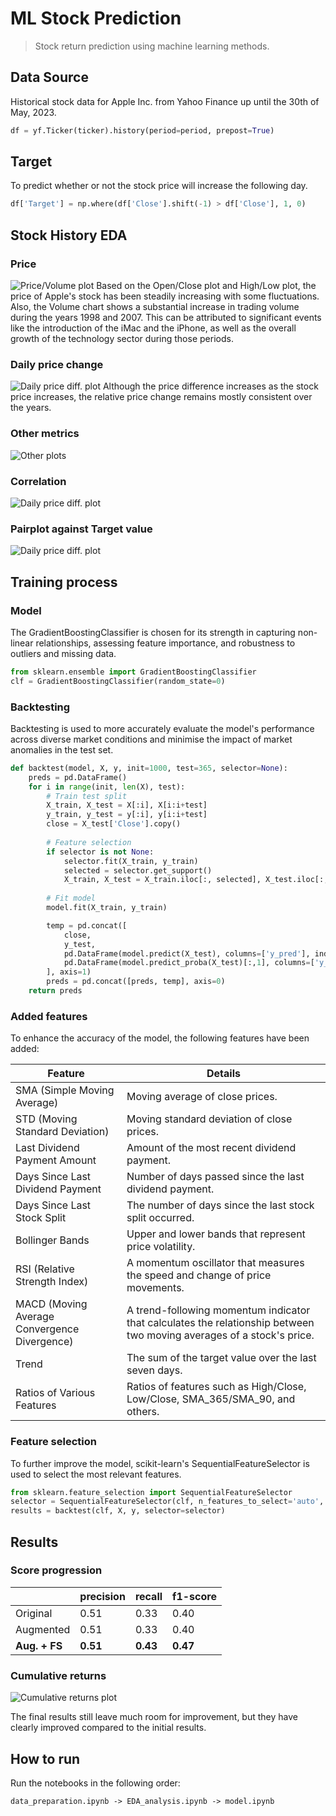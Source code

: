 # ML Stock Prediction
> Stock return prediction using machine learning methods.

## Data Source
Historical stock data for Apple Inc. from Yahoo Finance up until the 30th of May, 2023.

```python
df = yf.Ticker(ticker).history(period=period, prepost=True)
```

## Target
To predict whether or not the stock price will increase the following day.

```python
df['Target'] = np.where(df['Close'].shift(-1) > df['Close'], 1, 0)
```


## Stock History EDA
### Price
![Price/Volume plot](./images/EDA_0.png)
Based on the Open/Close plot and High/Low plot, the price of Apple's stock has been steadily increasing with some fluctuations. Also, the Volume chart shows a substantial increase in trading volume during the years 1998 and 2007. This can be attributed to significant events like the introduction of the iMac and the iPhone, as well as the overall growth of the technology sector during those periods.

### Daily price change
![Daily price diff. plot](./images/EDA_1.png)
Although the price difference increases as the stock price increases, the relative price change remains mostly consistent over the years.

### Other metrics
![Other plots](./images/EDA_2.png)

### Correlation
![Daily price diff. plot](./images/EDA_3.png)

### Pairplot against Target value
![Daily price diff. plot](./images/EDA_4.png)

## Training process
### Model
The GradientBoostingClassifier is chosen for its strength in capturing non-linear relationships, assessing feature importance, and robustness to outliers and missing data.

```python
from sklearn.ensemble import GradientBoostingClassifier
clf = GradientBoostingClassifier(random_state=0)
```

### Backtesting
Backtesting is used to more accurately evaluate the model's performance across diverse market conditions and minimise the impact of market anomalies in the test set.

```python
def backtest(model, X, y, init=1000, test=365, selector=None):
	preds = pd.DataFrame()
	for i in range(init, len(X), test):
		# Train test split
		X_train, X_test = X[:i], X[i:i+test]
		y_train, y_test = y[:i], y[i:i+test]
		close = X_test['Close'].copy()
		
		# Feature selection
		if selector is not None:
			selector.fit(X_train, y_train)
			selected = selector.get_support()
			X_train, X_test = X_train.iloc[:, selected], X_test.iloc[:, selected]
		
		# Fit model
		model.fit(X_train, y_train)

		temp = pd.concat([
			close,
			y_test,
			pd.DataFrame(model.predict(X_test), columns=['y_pred'], index=y_test.index),
			pd.DataFrame(model.predict_proba(X_test)[:,1], columns=['y_prob'], index=y_test.index)
		], axis=1)
		preds = pd.concat([preds, temp], axis=0)
	return preds
```

### Added features
To enhance the accuracy of the model, the following features have been added:

| Feature                                      | Details                                                                                                               |
|----------------------------------------------|-----------------------------------------------------------------------------------------------------------------------|
| SMA (Simple Moving Average)                  | Moving average of close prices.                                                                                       |
| STD (Moving Standard Deviation)              | Moving standard deviation of close prices.                                                                            |
| Last Dividend Payment Amount                 | Amount of the most recent dividend payment.                                                                           |
| Days Since Last Dividend Payment             | Number of days passed since the last dividend payment.                                                                |
| Days Since Last Stock Split                  | The number of days since the last stock split occurred.                                                               |
| Bollinger Bands                              | Upper and lower bands that represent price volatility.                                                                |
| RSI (Relative Strength Index)                | A momentum oscillator that measures the speed and change of price movements.                                          |
| MACD (Moving Average Convergence Divergence) | A trend-following momentum indicator that calculates the relationship between two moving averages of a stock's price. |
| Trend                                        | The sum of the target value over the last seven days.                                                                 |
| Ratios of Various Features                   | Ratios of features such as High/Close, Low/Close, SMA_365/SMA_90, and others.                                         |

### Feature selection
To further improve the model, scikit-learn's SequentialFeatureSelector is used to select the most relevant features.

```python
from sklearn.feature_selection import SequentialFeatureSelector
selector = SequentialFeatureSelector(clf, n_features_to_select='auto', n_jobs=-1)
results = backtest(clf, X, y, selector=selector)
```


## Results
### Score progression
|               | precision | recall   | f1-score |
|---------------|-----------|----------|----------|
| Original      | 0.51      | 0.33     | 0.40     |
| Augmented     | 0.51      | 0.33     | 0.40     |
| **Aug. + FS** | **0.51**  | **0.43** | **0.47** |

### Cumulative returns
![Cumulative returns plot](./images/results_0.png)

The final results still leave much room for improvement, but they have clearly improved compared to the initial results.

## How to run
Run the notebooks in the following order:

    data_preparation.ipynb -> EDA_analysis.ipynb -> model.ipynb
